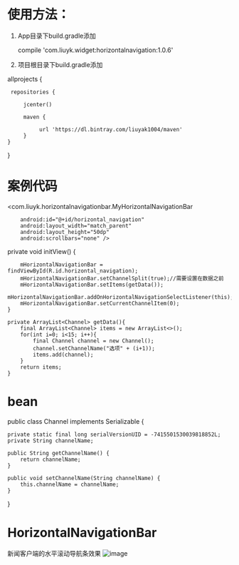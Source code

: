 
# 使用方法：

1. App目录下build.gradle添加

   compile 'com.liuyk.widget:horizontalnavigation:1.0.6'

2. 项目根目录下build.gradle添加
 
  allprojects {

     repositories {

         jcenter()

         maven {

              url 'https://dl.bintray.com/liuyak1004/maven'
         }
    }
}

# 案例代码

 <com.liuyk.horizontalnavigationbar.MyHorizontalNavigationBar
 
        android:id="@+id/horizontal_navigation"
        android:layout_width="match_parent"
        android:layout_height="50dp"
        android:scrollbars="none" />
        
   private void initView() {
   
        mHorizontalNavigationBar = findViewById(R.id.horizontal_navigation);
        mHorizontalNavigationBar.setChannelSplit(true);//需要设置在数据之前
        mHorizontalNavigationBar.setItems(getData());
        mHorizontalNavigationBar.addOnHorizontalNavigationSelectListener(this);
        mHorizontalNavigationBar.setCurrentChannelItem(0);
    }

    private ArrayList<Channel> getData(){
        final ArrayList<Channel> items = new ArrayList<>();
        for(int i=0; i<15; i++){
            final Channel channel = new Channel();
            channel.setChannelName("选项" + (i+1));
            items.add(channel);
        }
        return items;
    }
    

# bean

public class Channel implements Serializable {

    private static final long serialVersionUID = -7415501530039818852L;
    private String channelName;

    public String getChannelName() {
        return channelName;
    }

    public void setChannelName(String channelName) {
        this.channelName = channelName;
    }
}


# HorizontalNavigationBar
新闻客户端的水平滚动导航条效果
![image](https://github.com/liuyak/HorizontalNavigationBar/raw/master/Screenshots.jpg)
